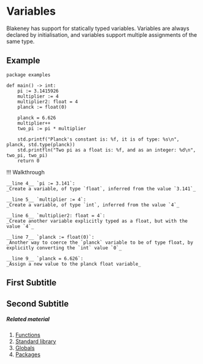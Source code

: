 # Variables

Blakeney has support for statically typed variables. Variables are always declared by initialisation, and variables support multiple assignments of the same type.

## Example

    package examples
    
    def main() -> int:
        pi := 3.1415926
        multiplier := 4
        multiplier2: float = 4
        planck := float(0)
        
        planck = 6.626
        multiplier++
        two_pi := pi * multiplier
        
        std.printf("Planck's constant is: %f, it is of type: %s\n", planck, std.type(planck))
        std.printfln("Two pi as a float is: %f, and as an integer: %d\n", two_pi, two_pi)
        return 0

!!! Walkthrough
    
    __line 4__ `pi := 3.141`:
    _Create a variable, of type `float`, inferred from the value `3.141`_
    
    __line 5__ `multiplier := 4`:
    _Create a variable, of type `int`, inferred from the value `4`_
    
    __line 6__ `multiplier2: float = 4`:
    _Create another variable explicitly typed as a float, but with the value `4`_
    
    __line 7__ `planck := float(0)`:
    _Another way to coerce the `planck` variable to be of type float, by explicitly converting the `int` value `0`_
    
    __line 9__ `planck = 6.626`:
    _Assign a new value to the planck float variable_

## First Subtitle

## Second Subtitle

##### Related material

 1. [Functions]()
 2. [Standard library]()
 3. [Globals]()
 4. [Packages]()


